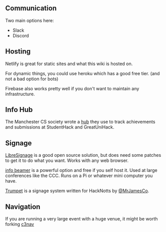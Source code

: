 ## Communication

Two main options here:

* Slack
* Discord

## Hosting

Netlify is great for static sites and what this wiki is hosted on.

For dynamic things, you could use heroku which has a good free tier. (and
not a bad option for bots)

Firebase also works pretty well if you don't want to maintain any
infrastructure.

## Info Hub

The Manchester CS society wrote a [hub](https://github.com/unicsmcr/hs_hub)
they use to track achievements and submissions at StudentHack and GreatUniHack.

## Signage

[LibreSignage](https://github.com/eerotal/LibreSignage) is a good open source
solution, but does need some patches to get it to do what you want. Works with
any web browser.

[info beamer](https://info-beamer.com/doc/info-beamer) is a powerful option
and free if you self host it. Used at large conferences like the CCC. Runs on
a Pi or whatever mini computer you have.

[Trumpet](https://hacksocnotts.github.io/trumpet/) is a signage system written
for HackNotts by [@MrJamesCo](https://twitter.com/MrJamesCo). 

## Navigation

If you are running a very large event with a huge venue, it might be worth
forking [c3nav](https://github.com/c3nav/c3nav)
